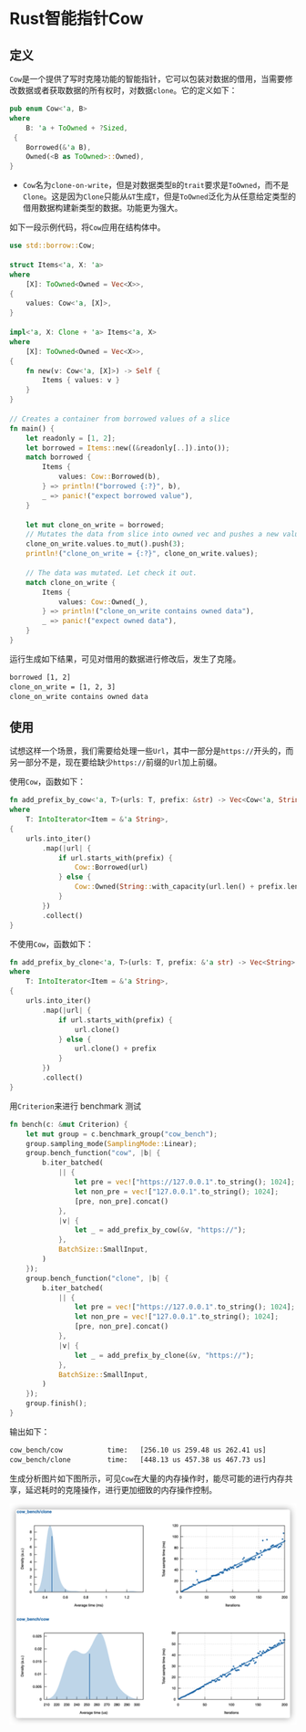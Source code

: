 # Rust智能指针Cow


## 定义

`Cow`是一个提供了写时克隆功能的智能指针，它可以包装对数据的借用，当需要修改数据或者获取数据的所有权时，对数据`clone`。它的定义如下：

<!-- more -->

```rust
pub enum Cow<'a, B>
where
    B: 'a + ToOwned + ?Sized,
 {
    Borrowed(&'a B),
    Owned(<B as ToOwned>::Owned),
}
```

- `Cow`名为`clone-on-write`，但是对数据类型`B`的`trait`要求是`ToOwned`，而不是`Clone`。这是因为`Clone`只能从`&T`生成`T`，但是`ToOwned`泛化为从任意给定类型的借用数据构建新类型的数据。功能更为强大。

如下一段示例代码，将`Cow`应用在结构体中。

```rust
use std::borrow::Cow;

struct Items<'a, X: 'a>
where
    [X]: ToOwned<Owned = Vec<X>>,
{
    values: Cow<'a, [X]>,
}

impl<'a, X: Clone + 'a> Items<'a, X>
where
    [X]: ToOwned<Owned = Vec<X>>,
{
    fn new(v: Cow<'a, [X]>) -> Self {
        Items { values: v }
    }
}

// Creates a container from borrowed values of a slice
fn main() {
    let readonly = [1, 2];
    let borrowed = Items::new((&readonly[..]).into());
    match borrowed {
        Items {
            values: Cow::Borrowed(b),
        } => println!("borrowed {:?}", b),
        _ => panic!("expect borrowed value"),
    }

    let mut clone_on_write = borrowed;
    // Mutates the data from slice into owned vec and pushes a new value on top
    clone_on_write.values.to_mut().push(3);
    println!("clone_on_write = {:?}", clone_on_write.values);

    // The data was mutated. Let check it out.
    match clone_on_write {
        Items {
            values: Cow::Owned(_),
        } => println!("clone_on_write contains owned data"),
        _ => panic!("expect owned data"),
    }
}
```

运行生成如下结果，可见对借用的数据进行修改后，发生了克隆。

```bash
borrowed [1, 2]
clone_on_write = [1, 2, 3]
clone_on_write contains owned data
```

## 使用

试想这样一个场景，我们需要给处理一些`Url`，其中一部分是`https://`开头的，而另一部分不是，现在要给缺少`https://`前缀的`Url`加上前缀。

使用`Cow`，函数如下：

```rust
fn add_prefix_by_cow<'a, T>(urls: T, prefix: &str) -> Vec<Cow<'a, String>>
where
    T: IntoIterator<Item = &'a String>,
{
    urls.into_iter()
        .map(|url| {
            if url.starts_with(prefix) {
                Cow::Borrowed(url)
            } else {
                Cow::Owned(String::with_capacity(url.len() + prefix.len()) + prefix + url)
            }
        })
        .collect()
}
```

不使用`Cow`，函数如下：

```rust
fn add_prefix_by_clone<'a, T>(urls: T, prefix: &'a str) -> Vec<String>
where
    T: IntoIterator<Item = &'a String>,
{
    urls.into_iter()
        .map(|url| {
            if url.starts_with(prefix) {
                url.clone()
            } else {
                url.clone() + prefix
            }
        })
        .collect()
}
```

用`Criterion`来进行 benchmark 测试

```rust
fn bench(c: &mut Criterion) {
    let mut group = c.benchmark_group("cow_bench");
    group.sampling_mode(SamplingMode::Linear);
    group.bench_function("cow", |b| {
        b.iter_batched(
            || {
                let pre = vec!["https://127.0.0.1".to_string(); 1024];
                let non_pre = vec!["127.0.0.1".to_string(); 1024];
                [pre, non_pre].concat()
            },
            |v| {
                let _ = add_prefix_by_cow(&v, "https://");
            },
            BatchSize::SmallInput,
        )
    });
    group.bench_function("clone", |b| {
        b.iter_batched(
            || {
                let pre = vec!["https://127.0.0.1".to_string(); 1024];
                let non_pre = vec!["127.0.0.1".to_string(); 1024];
                [pre, non_pre].concat()
            },
            |v| {
                let _ = add_prefix_by_clone(&v, "https://");
            },
            BatchSize::SmallInput,
        )
    });
    group.finish();
}
```

输出如下：

```bash
cow_bench/cow           time:   [256.10 us 259.48 us 262.41 us]
cow_bench/clone         time:   [448.13 us 457.38 us 467.73 us]
```

生成分析图片如下图所示，可见`Cow`在大量的内存操作时，能尽可能的进行内存共享，延迟耗时的克隆操作，进行更加细致的内存操作控制。

![image-20210131002520961](Rust-Smartpointer-Cow/image-20210131002520961.png)

<Disqus/>

